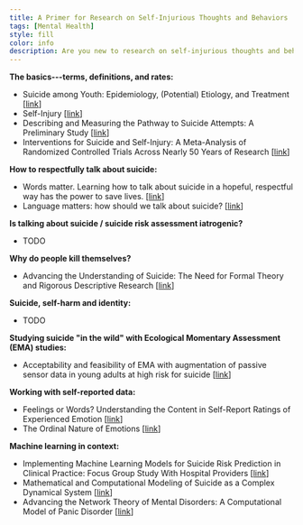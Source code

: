 ```yaml
---
title: A Primer for Research on Self-Injurious Thoughts and Behaviors
tags: [Mental Health]
style: fill
color: info
description: Are you new to research on self-injurious thoughts and behaviors (SITBs)? This reading list will help you get started.
---
```


**The basics---terms, definitions, and rates:**
* Suicide among Youth: Epidemiology, (Potential) Etiology, and Treatment [[link](https://www.ncbi.nlm.nih.gov/pmc/articles/PMC5867204/pdf/nihms906198.pdf)]
* Self-Injury [[link](https://projects.iq.harvard.edu/files/nocklab/files/nock_2010_self-injury_arcp_0.pdf)]
* Describing and Measuring the Pathway to Suicide Attempts: A Preliminary Study [[link](https://nocklab.fas.harvard.edu/files/nocklab/files/millner_2016_pathway_suicideattempts_sltb.pdf)]
* Interventions for Suicide and Self-Injury: A Meta-Analysis of Randomized Controlled Trials Across Nearly 50 Years of Research [[link](https://www.apa.org/pubs/journals/features/bul-bul0000305.pdf)]

**How to respectfully talk about suicide:**
* Words matter. Learning how to talk about suicide in a hopeful, respectful way has the power to save lives. [[link](https://www.camh.ca/-/media/files/words-matter-suicide-language-guide.pdf)]
* Language matters: how should we talk about suicide? [[link](https://www.nationalelfservice.net/mental-health/suicide/language-matters-how-should-we-talk-about-suicide/)]

**Is talking about suicide / suicide risk assessment iatrogenic?**
* TODO 

**Why do people kill themselves?**
* Advancing the Understanding of Suicide: The Need for Formal Theory and Rigorous Descriptive Research [[link](https://www.ncbi.nlm.nih.gov/pmc/articles/PMC7429350/pdf/nihms-1607402.pdf)]

**Suicide, self-harm and identity:**
* TODO

**Studying suicide "in the wild" with Ecological Momentary Assessment (EMA) studies:**
* Acceptability and feasibility of EMA with augmentation of passive sensor data in young adults at high risk for suicide [[link](https://pubmed.ncbi.nlm.nih.gov/37487460/)]

**Working with self-reported data:**
* Feelings or Words? Understanding the Content in Self-Report Ratings of Experienced Emotion [[link](https://www.ncbi.nlm.nih.gov/pmc/articles/PMC1351136/pdf/nihms2916.pdf)]
* The Ordinal Nature of Emotions [[link](https://yannakakis.net/wp-content/uploads/2018/11/ordinal-nature-emotions.pdf)]

**Machine learning in context:**
* Implementing Machine Learning Models for Suicide Risk Prediction in Clinical Practice: Focus Group Study With Hospital Providers [[link](https://www.ncbi.nlm.nih.gov/pmc/articles/PMC8956996/pdf/formative_v6i3e30946.pdf)]
* Mathematical and Computational Modeling of Suicide as a Complex Dynamical System [[link](https://osf.io/preprints/psyarxiv/b29cs/)]
* Advancing the Network Theory of Mental Disorders: A Computational Model of Panic Disorder [[link](https://osf.io/preprints/psyarxiv/km37w/)]


<br/>

